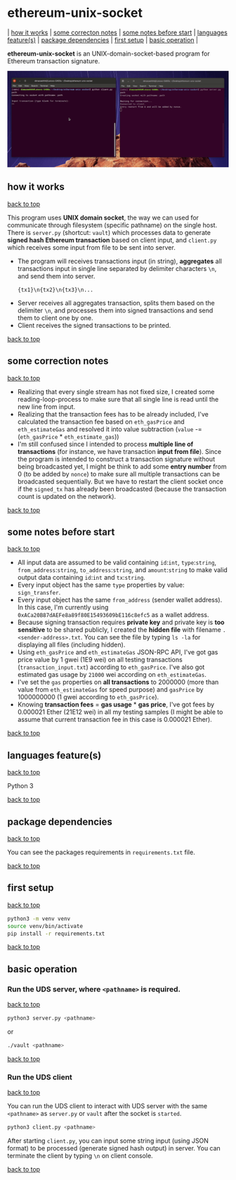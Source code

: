 # ethereum-unix-socket

| [how it works](#how-it-works) | [some correcton notes](#some-correction-notes) | [some notes before start](#some-notes-before-start) | [languages feature(s)](#language-features) | [package dependencies](#package-dependencies) | [first setup](#first-setup) | [basic operation](#basic-operation) |

**ethereum-unix-socket** is an UNIX-domain-socket-based program for Ethereum transaction signature.

![ethereum-unix-socket](demo2.gif)

## how it works

[back to top](#ethereum-unix-socket)

This program uses **UNIX domain socket**, the way we can used for communicate through filesystem (specific pathname) on the single host. There is `server.py` (shortcut: `vault`) which processes data to generate **signed hash Ethereum transaction** based on client input, and `client.py` which receives some input from file to be sent into server.

- The program will receives transactions input (in string), **aggregates** all transactions input in single line separated by delimiter characters `\n`, and send them into server.
  ```
  {tx1}\n{tx2}\n{tx3}\n...
  ```
- Server receives all aggregates transaction, splits them based on the delimiter `\n`, and processes them into signed transactions and send them to client one by one.
- Client receives the signed transactions to be printed.

[back to top](#ethereum-unix-socket)

## some correction notes

[back to top](#ethereum-unix-socket)

- Realizing that every single stream has not fixed size, I created some reading-loop-process to make sure that all single line is read until the new line from input.
- Realizing that the transaction fees has to be already included, I've calculated the transaction fee based on `eth_gasPrice` and `eth_estimateGas` and resolved it into value subtraction (`value` -= (`eth_gasPrice` * `eth_estimate_gas`))
- I'm still confused since I intended to process **multiple line of transactions** (for instance, we have transaction **input from file**). Since the program is intended to construct a transaction signature without being broadcasted yet, I might be think to add some **entry number** from 0 (to be added by `nonce`) to make sure all multiple transactions can be broadcasted sequentially. But we have to restart the client socket once if the `signed_tx` has already been broadcasted (because the transaction count is updated on the network).

[back to top](#ethereum-unix-socket)

## some notes before start

[back to top](#ethereum-unix-socket)

- All input data are assumed to be valid containing `id`:`int`, `type`:`string`, `from_address`:`string`, `to_address`:`string`, and `amount`:`string` to make valid output data containing `id`:`int` and `tx`:`string`.
- Every input object has the same `type` properties by value: `sign_transfer`.
- Every input object has the same `from_address` (sender wallet address). In this case, I'm currently using `0xACa20B87dAEFe8a89f80E15493609bE116c8efc5` as a wallet address.
- Because signing transaction requires **private key** and private key is **too sensitive** to be shared publicly, I created the **hidden file** with filename `.<sender-address>.txt`. You can see the file by typing `ls -la` for displaying all files (including hidden).
- Using `eth_gasPrice` and `eth_estimateGas` JSON-RPC API, I've got gas price value by 1 gwei (1E9 wei) on all testing transactions (`transaction_input.txt`) according to `eth_gasPrice`. I've also got estimated gas usage by `21000` wei according on `eth_estimateGas`.
- I've set the `gas` properties on **all transactions** to 2000000 (more than value from `eth_estimateGas` for speed purpose) and `gasPrice` by 1000000000 (1 gwei according to `eth_gasPrice`).
- Knowing **transaction fees** = **gas usage** * **gas price**, I've got fees by 0.000021 Ether (21E12 wei) in all my testing samples (I might be able to assume that current transaction fee in this case is 0.000021 Ether).

[back to top](#ethereum-unix-socket)

## languages feature(s)

[back to top](#ethereum-unix-socket)

Python 3

[back to top](#ethereum-unix-socket)

## package dependencies

[back to top](#ethereum-unix-socket)

You can see the packages requirements in `requirements.txt` file.

[back to top](#ethereum-unix-socket)

## first setup

[back to top](#ethereum-unix-socket)

```bash
python3 -m venv venv
source venv/bin/activate
pip install -r requirements.txt
```

[back to top](#ethereum-unix-socket)

## basic operation

### Run the UDS server, where `<pathname>` is required.

[back to top](#ethereum-unix-socket)

```bash
python3 server.py <pathname>
```

or

```bash
./vault <pathname>
```

[back to top](#ethereum-unix-socket)

### Run the UDS client

[back to top](#ethereum-unix-socket)

You can run the UDS client to interact with UDS server with the same `<pathname>` as `server.py` or `vault` after the socket is `started`.

```bash
python3 client.py <pathname>
```

After starting `client.py`, you can input some string input (using JSON format) to be processed (generate signed hash output) in server. You can terminate the client by typing `\n` on client console.

[back to top](#ethereum-unix-socket)